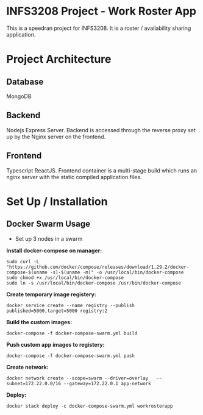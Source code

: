 # INFS3208 Project - Work Roster App
This is a speedran project for INFS3208. It is a roster / availability sharing application.

# Project Architecture
## Database
MongoDB


## Backend
Nodejs Express Server. Backend is accessed through the reverse proxy set up by the Nginx server on the frontend.

## Frontend
Typescript ReactJS. Frontend container is a multi-stage build which runs an nginx server with the static compiled application files.


# Set Up / Installation
## Docker Swarm Usage
* Set up 3 nodes in a swarm


**Install docker-compose on manager:**
```
sudo curl -L "https://github.com/docker/compose/releases/download/1.29.2/docker-compose-$(uname -s)-$(uname -m)" -o /usr/local/bin/docker-compose
sudo chmod +x /usr/local/bin/docker-compose
sudo ln -s /usr/local/bin/docker-compose /usr/bin/docker-compose
```

**Create temporary image registery:**
```
docker service create --name registry --publish published=5000,target=5000 registry:2
```

**Build the custom images:**
```
docker-compose -f docker-compose-swarm.yml build
```

**Push custom app images to registery:**
```
docker-compose -f docker-compose-swarm.yml push
```

**Create network:**
```
docker network create --scope=swarm --driver=overlay   --subnet=172.22.0.0/16 --gateway=172.22.0.1 app-network
```
**Deploy:**
```
docker stack deploy -c docker-compose-swarm.yml workrosterapp
```
